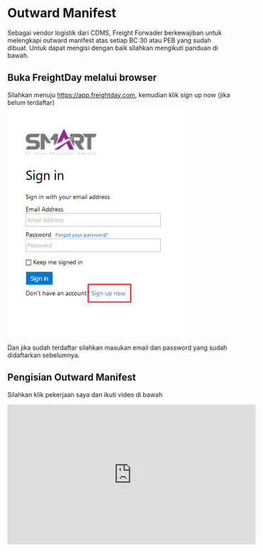 # Outward Manifest
Sebagai vendor logistik dari CDMS, Freight Forwader berkewajiban untuk melengkapi outward manifest atas setiap BC 30 atau PEB yang sudah dibuat.
Untuk dapat mengisi dengan baik silahkan mengikuti panduan di bawah.

## Buka FreightDay melalui browser
Silahkan menuju https://app.freightday.com, kemudian klik sign up now (jika belum terdaftar)
![](2023-03-08-10-08-55.png)

Dan jika sudah terdaftar silahkan masukan email dan password yang sudah didaftarkan sebelumnya.

## Pengisian Outward Manifest
Silahkan klik pekerjaan saya dan ikuti video di bawah
<iframe width="560" height="315" src="https://www.youtube.com/embed/NWRq7KvzF5U" title="YouTube video player" frameborder="0" allow="accelerometer; autoplay; clipboard-write; encrypted-media; gyroscope; picture-in-picture; web-share" allowfullscreen></iframe>